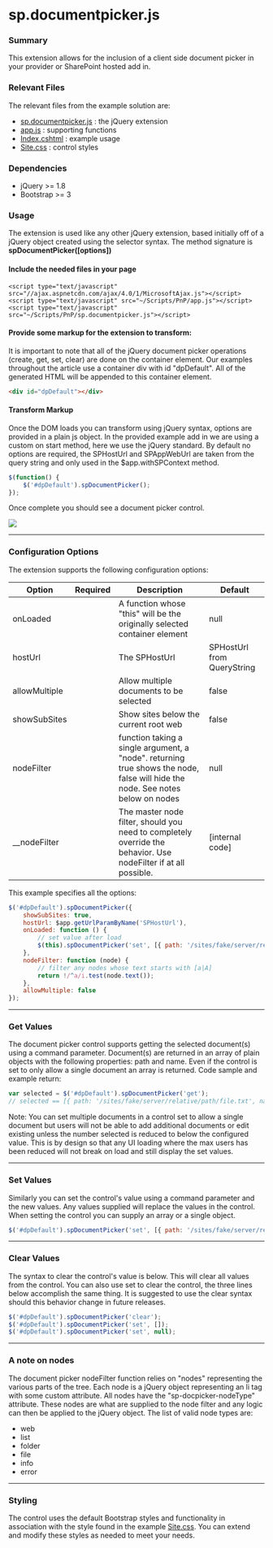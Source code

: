 # sp.documentpicker.js #

### Summary ###

This extension allows for the inclusion of a client side document picker in your provider or SharePoint hosted add in.

### Relevant Files ###

The relevant files from the example solution are:

- [sp.documentpicker.js](Core.JQueryWeb/Scripts/PnP/sp.documentpicker.js) : the jQuery extension
- [app.js](Core.JQueryWeb/Scripts/PnP/app.js) : supporting functions
- [Index.cshtml](Core.JQueryWeb/Views/Home/Index.cshtml) : example usage
- [Site.css](Core.JQueryWeb/Content/Site.css) : control styles

### Dependencies ###

- jQuery >= 1.8
- Bootstrap >= 3

### Usage ###

The extension is used like any other jQuery extension, based initially off of a jQuery object created using the selector syntax. The method signature is **spDocumentPicker([options])**

#### Include the needed files in your page ####

```ASPX
<script type="text/javascript" src="//ajax.aspnetcdn.com/ajax/4.0/1/MicrosoftAjax.js"></script>
<script type="text/javascript" src="~/Scripts/PnP/app.js"></script>
<script type="text/javascript" src="~/Scripts/PnP/sp.documentpicker.js"></script>
```

#### Provide some markup for the extension to transform: ####

It is important to note that all of the jQuery document picker operations (create, get, set, clear) are done on the container element. Our examples throughout the article use a container div with id "dpDefault". All of the generated HTML will be appended to this container element.

```HTML
<div id="dpDefault"></div>
```

#### Transform Markup ####

Once the DOM loads you can transform using jQuery syntax, options are provided in a plain js object. In the provided example add in we are using a custom on start method, here we use the jQuery standard. By default no options are required, the SPHostUrl and SPAppWebUrl are taken from the query string and only used in the $app.withSPContext method.

```JavaScript
$(function() {
    $('#dpDefault').spDocumentPicker();
});
```

Once complete you should see a document picker control.

![](http://i.imgur.com/eBFmjwq.png)

----------

### Configuration Options ###

The extension supports the following configuration options:

**Option** | **Required** | **Description** | **Default**
---- | ---- | ---- | ----
onLoaded |  | A function whose "this" will be the originally selected container element | null
hostUrl |  | The SPHostUrl | SPHostUrl from QueryString
allowMultiple |  | Allow multiple documents to be selected | false
showSubSites |  | Show sites below the current root web | false
nodeFilter |  | function taking a single argument, a "node". returning true shows the node, false will hide the node. See notes below on nodes | null
__nodeFilter |  | The master node filter, should you need to completely override the behavior. Use nodeFilter if at all possible. | [internal code]

This example specifies all the options:

```JavaScript
$('#dpDefault').spDocumentPicker({
    showSubSites: true,
    hostUrl: $app.getUrlParamByName('SPHostUrl'),
    onLoaded: function () {
        // set value after load
        $(this).spDocumentPicker('set', [{ path: '/sites/fake/server/relative/path/file.txt', name: 'File Name' }])
    },
    nodeFilter: function (node) {
        // filter any nodes whose text starts with [a|A]
        return !/^a/i.test(node.text());
    },
    allowMultiple: false
});
```

----------

### Get Values ###

The document picker control supports getting the selected document(s) using a command parameter. Document(s) are returned in an array of plain objects with the following properties: path and name. Even if the control is set to only allow a single document an array is returned. Code sample and example return:

```JavaScript
var selected = $('#dpDefault').spDocumentPicker('get');
// selected == [{ path: '/sites/fake/server/relative/path/file.txt', name: 'File Name' }]
```

Note: You can set multiple documents in a control set to allow a single document but users will not be able to add additional documents or edit existing unless the number selected is reduced to below the configured value. This is by design so that any UI loading where the max users has been reduced will not break on load and still display the set values.

----------

### Set Values ###

Similarly you can set the control's value using a command parameter and the new values. Any values supplied will replace the values in the control. When setting the control you can supply an array or a single object.

```JavaScript
$('#dpDefault').spDocumentPicker('set', [{ path: '/sites/fake/server/relative/path/file.txt', name: 'File Name' }]);
```

----------

### Clear Values ###

The syntax to clear the control's value is below. This will clear all values from the control. You can also use set to clear the control, the three lines below accomplish the same thing. It is suggested to use the clear syntax should this behavior change in future releases.

```JavaScript
$('#dpDefault').spDocumentPicker('clear');
$('#dpDefault').spDocumentPicker('set', []);
$('#dpDefault').spDocumentPicker('set', null);
```

----------

### A note on nodes ###

The document picker nodeFilter function relies on "nodes" representing the various parts of the tree. Each node is a jQuery object representing an li tag with some custom attribute. All nodes have the "sp-docpicker-nodeType" attribute. These nodes are what are supplied to the node filter and any logic can then be applied to the jQuery object. The list of valid node types are:

- web
- list
- folder
- file
- info
- error

----------

### Styling ###

The control uses the default Bootstrap styles and functionality in association with the style found in the example [Site.css](Core.JQueryWeb/Content/Site.css). You can extend and modify these styles as needed to meet your needs.